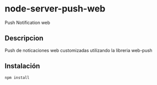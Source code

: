 # node-server-push-web
Push Notification web

## Descripcion
Push de noticaciones web customizadas utilizando la libreria web-push

## Instalación

```
npm install 
```



